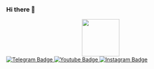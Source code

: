 ### Hi there 👋


<div id="header" align="center">
  <img src="https://media.giphy.com/media/M9gbBd9nbDrOTu1Mqx/giphy.gif" width="100"/>
</div>

<div id="badges">
  <a href="https://t.me/Temirov">
    <img src="https://img.shields.io/badge/Telegram-blue?style=for-the-badge&logo=telegram&logoColor=white" alt="Telegram Badge"/>
  </a>
  <a href="[your-youtube-URL](https://www.youtube.com/channel/UCT4dVsSyJRjnGY34FGL4Cvw)">
    <img src="https://img.shields.io/badge/YouTube-red?style=for-the-badge&logo=youtube&logoColor=white" alt="Youtube Badge"/>
  </a>
  <a href="https://www.instagram.com/dev_temirov/">
    <img src="https://img.shields.io/badge/Instagram-redviolet?style=for-the-badge&logo=instagram&logoColor=white" alt="Instagram Badge"/>
  </a>
</div>
